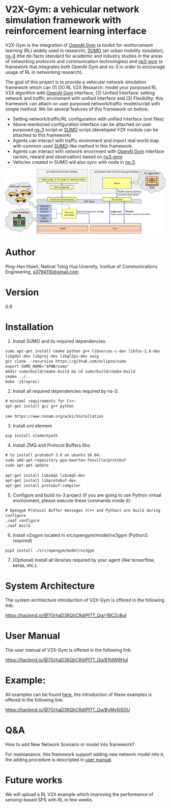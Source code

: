 V2X-Gym: a vehicular network simulation framework with reinforcement learning interface
============
V2X-Gym is the integration of [OpenAI Gym](https://gym.openai.com/) (a toolkit for reinforcement learning (RL) widely used in research), [SUMO](https://github.com/tkn-tub/ns3-gym) (an urban mobility simulator), [ns–3](https://www.nsnam.org/) (the de-facto standard for academic and industry studies in the areas of networking protocols and communication technologies) and [ns3-gym](https://github.com/tkn-tub/ns3-gym) (a framework that integrates both OpenAI Gym and ns-3 in order to encourage usage of RL in networking research).

The goal of this project is to provide a vehicular network simulation framework which can (1) DO RL V2X Research: model your purposed RL V2X algorithm with [OpenAI Gym](https://gym.openai.com/) interface, (2) Unified Interface: setting network and traffic enviroment with unified interface and (3) Flexibility: this framework can attach on user purposed network/traffic model/script with simple method. We list several features of this framework on bellow:
* Setting network/traffic/RL configuration with unified interface (xml files)
* Above mentioned configuration interface can be attached on user purposed [ns-3](https://www.nsnam.org/) script or [SUMO](https://github.com/tkn-tub/ns3-gym) script.(developed V2X module can be attached to this framework)
* Agents can interact with traffic enviroment and import real world map with common used [SUMO](https://github.com/tkn-tub/ns3-gym)-like method in this framework. 
* Agents can interact with network envorment with [OpenAI Gym](https://gym.openai.com/) interface (action, reward and observaiton) based on [ns3-gym](https://github.com/tkn-tub/ns3-gym)
* Vehicles created in SUMO will also sync with node in [ns-3](https://www.nsnam.org/).

![image](Schematic_Diagram_of_V2XGym.png)

Author
========
Ping-Han Hsieh, Natinal Tsing Hua Uiversity, Institue of Communications Engineering, a3794110@gmail.com 

Version
============
0.9

Installation
============

1. Install SUMO and its required dependencies.
```
sudo apt-get install cmake python g++ libxerces-c-dev libfox-1.6-dev libgdal-dev libproj-dev libgl2ps-dev swig
git clone --recursive https://github.com/eclipse/sumo
export SUMO_HOME="$PWD/sumo"
mkdir sumo/build/cmake-build && cd sumo/build/cmake-build
cmake ../..
make -j$(nproc)
```

2. Install all required dependencies required by ns-3.
```
# minimal requirements for C++:
apt-get install gcc g++ python

see https://www.nsnam.org/wiki/Installation
```
3. Install xml element
```
pip install elementpath
```

4. Install ZMQ and Protocol Buffers libs:
```
# to install protobuf-3.6 on ubuntu 16.04:
sudo add-apt-repository ppa:maarten-fonville/protobuf
sudo apt-get update

apt-get install libzmq5 libzmq5-dev
apt-get install libprotobuf-dev
apt-get install protobuf-compiler
```
5. Configure and build ns-3 project (if you are going to use Python virtual environment, please execute these commands inside it):
```
# Opengym Protocol Buffer messages (C++ and Python) are build during configure
./waf configure
./waf build
```

6. Install v2xgym located in src/opengym/model/ns3gym (Python3 required)
```
pip3 install ./src/opengym/model/ns3gym
```

7. (Optional) Install all libraries required by your agent (like tensorflow, keras, etc.).

System Architecture
========

The system architecture introduction of V2X-Gym is offered in the following link:

https://hackmd.io/@7GrhaD36QtiCRdjPf7T_Qg/r1BCZcBuI

User Manual
========

The user manual of V2X-Gym is offered in the following link:

https://hackmd.io/@7GrhaD36QtiCRdjPf7T_Qg/B1fdW9HuI

Example: 
========

All examples can be found [here](./scratch/), the introduction of these examples is offered in the following link:

https://hackmd.io/@7GrhaD36QtiCRdjPf7T_Qg/ByMy5jSOU

Q&A
========
How to add New Network Scenario or model into framework?

  For maintanance, this framework support adding new network model into it, the adding procedure is descripted in [user manual](https://hackmd.io/@7GrhaD36QtiCRdjPf7T_Qg/B1fdW9HuI).

Future works
========
We will upload a RL V2X example which improving the performance of sensing-based SPS with RL in few weeks.
